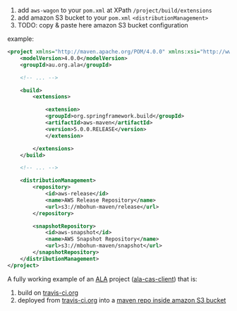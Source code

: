 1. add `aws-wagon` to your `pom.xml` at XPath `/project/build/extensions`
2. add amazon S3 bucket to your `pom.xml` `<distributionManagement>`
3. TODO: copy & paste here amazon S3 bucket configuration

example:

```xml
<project xmlns="http://maven.apache.org/POM/4.0.0" xmlns:xsi="http://www.w3.org/2001/XMLSchema-instance" xsi:schemaLocation="http://maven.apache.org/POM/4.0.0 http://maven.apache.org/xsd/maven-4.0.0.xsd">
    <modelVersion>4.0.0</modelVersion>
    <groupId>au.org.ala</groupId>

    <!-- ... --> 

    <build>
        <extensions>

            <extension>
	        <groupId>org.springframework.build</groupId>
	        <artifactId>aws-maven</artifactId>
	        <version>5.0.0.RELEASE</version>
            </extension>

        </extensions>
    </build>

    <!-- ... -->

    <distributionManagement>
        <repository>
	        <id>aws-release</id>
            <name>AWS Release Repository</name>
            <url>s3://mbohun-maven/release</url>
        </repository>

        <snapshotRepository>
            <id>aws-snapshot</id>
		    <name>AWS Snapshot Repository</name>
            <url>s3://mbohun-maven/snapshot</url>
        </snapshotRepository>
    </distributionManagement>
</project>
```

A fully working example of an [ALA](https://github.com/AtlasOfLivingAustralia) project ([ala-cas-client](https://github.com/mbohun/ala-cas-client)) that is:
1. build on [travis-ci.org](https://travis-ci.org/mbohun/ala-cas-client/builds/34688285)
2. deployed from [travis-ci.org](https://travis-ci.org/mbohun/ala-cas-client/builds/34688285) into a [maven repo inside amazon S3 bucket](ttps://mbohun-maven.s3.amazonaws.com)
